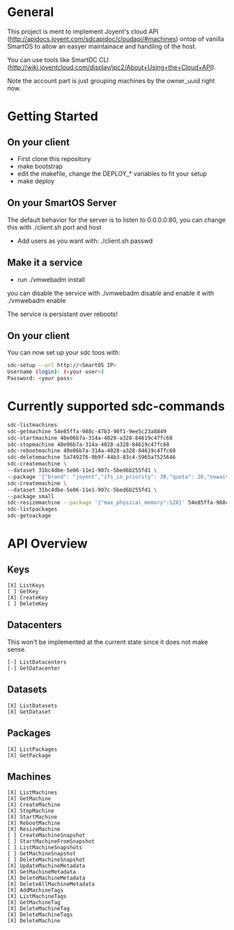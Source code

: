 
General
=======

This project is ment to implement Joyent's cloud API (http://apidocs.joyent.com/sdcapidoc/cloudapi/#machines) ontop of vanilla SmartOS to allow an easyer maintainace and handling of the host.

You can use tools like SmartDC CLI (http://wiki.joyentcloud.com/display/jpc2/About+Using+the+Cloud+API).

Note the account part is just grouping machines by the owner_uuid right now.


Getting Started
===============


On your client
--------------
* First clone this repository
* make bootstrap
* edit the makefile, change the DEPLOY_* variables to fit your setup
* make deploy

On your SmartOS Server
----------------------
The default behavior for the server is to listen to 0.0.0.0:80, you can change this with ./client.sh port and host

* Add users as you want with: ./client.sh passwd <your user> <your pass>

Make it a service
-----------------

* run ./vmwebadm install

you can disable the service with ./vmwebadm disable and enable it with ./vmwebadm enable

The service is persistant over reboots!

On your client
--------------
You can now set up your sdc toos with:
```bash
sdc-setup --url http://<SmartOS IP>
Username (login): (<your user>)
Password: <your pass>
```

Currently supported sdc-commands
============================

```sh
sdc-listmachines
sdc-getmachine 54e85ffa-988c-47b3-90f1-9ee5c23a8849
sdc-startmachine 40e06b7a-314a-4028-a328-84619c47fc68
sdc-stopmachine 40e06b7a-314a-4028-a328-84619c47fc68
sdc-rebootmachine 40e06b7a-314a-4028-a328-84619c47fc68
sdc-deletemachine 5a749276-9b9f-44b3-83c4-5965a7525646
sdc-createmachine \
--dataset 31bc4dbe-5e06-11e1-907c-5bed6b255fd1 \
--package '{"brand": "joyent","zfs_io_priority": 30,"quota": 20,"nowait": true,"max_physical_memory": 256,"alias": "zone4","nics": [{"nic_tag": "external","ip": "dhcp"}]}'
sdc-createmachine \
--dataset 31bc4dbe-5e06-11e1-907c-5bed6b255fd1 \
--package small
sdc-resizemachine --package '{"max_physical_memory":128}' 54e85ffa-988c-47b3-90f1-9ee5c23a8849
sdc-listpackages
sdc-getoackage
```

API Overview
============

Keys
----
```plaintext
[X] ListKeys
[ ] GetKey
[X] CreateKey
[ ] DeleteKey
```

Datacenters
-----------
This won't be implemented at the current state since it does not make sense.
```plaintext
[-] ListDatacenters
[-] GetDatacenter
```

Datasets
--------
```plaintext
[X] ListDatasets
[X] GetDataset
```

Packages
--------
```plaintext
[X] ListPackages
[X] GetPackage
```

Machines
--------
```plaintext
[X] ListMachines
[X] GetMachine
[X] CreateMachine
[X] StopMachine
[X] StartMachine
[X] RebootMachine
[X] ResizeMachine
[ ] CreateMachineSnapshot
[ ] StartMachineFromSnapshot
[ ] ListMachineSnapshots
[ ] GetMachineSnapshot
[ ] DeleteMachineSnapshot
[X] UpdateMachineMetadata
[X] GetMachineMetadata
[X] DeleteMachineMetadata
[X] DeleteAllMachineMetadata
[X] AddMachineTags
[X] ListMachineTags
[X] GetMachineTag
[X] DeleteMachineTag
[X] DeleteMachineTags
[X] DeleteMachine
```
